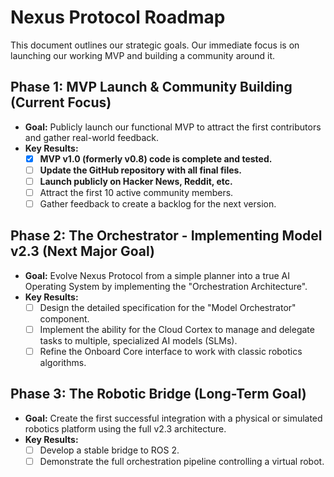 # Nexus Protocol Roadmap

This document outlines our strategic goals. Our immediate focus is on launching our working MVP and building a community around it.

## Phase 1: MVP Launch & Community Building (Current Focus)

* **Goal:** Publicly launch our functional MVP to attract the first contributors and gather real-world feedback.
* **Key Results:**
    * [x] **MVP v1.0 (formerly v0.8) code is complete and tested.**
    * [ ] **Update the GitHub repository with all final files.**
    * [ ] **Launch publicly on Hacker News, Reddit, etc.**
    * [ ] Attract the first 10 active community members.
    * [ ] Gather feedback to create a backlog for the next version.

## Phase 2: The Orchestrator - Implementing Model v2.3 (Next Major Goal)

* **Goal:** Evolve Nexus Protocol from a simple planner into a true AI Operating System by implementing the "Orchestration Architecture".
* **Key Results:**
    * [ ] Design the detailed specification for the "Model Orchestrator" component.
    * [ ] Implement the ability for the Cloud Cortex to manage and delegate tasks to multiple, specialized AI models (SLMs).
    * [ ] Refine the Onboard Core interface to work with classic robotics algorithms.

## Phase 3: The Robotic Bridge (Long-Term Goal)

* **Goal:** Create the first successful integration with a physical or simulated robotics platform using the full v2.3 architecture.
* **Key Results:**
    * [ ] Develop a stable bridge to ROS 2.
    * [ ] Demonstrate the full orchestration pipeline controlling a virtual robot.
